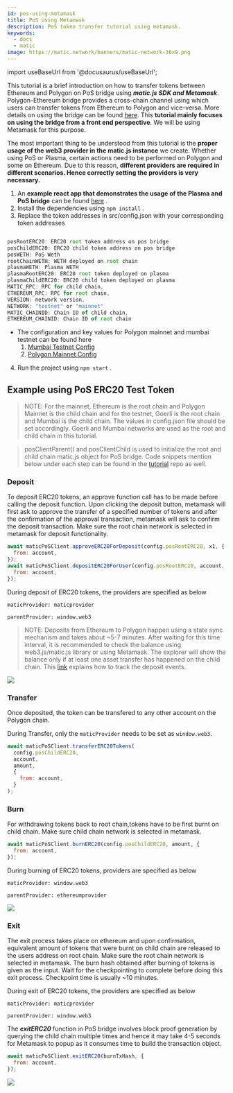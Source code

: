 ```yaml
---
id: pos-using-metamask
title: PoS Using Metamask
description: PoS token transfer tutorial using metamask.
keywords:
  - docs
  - matic
image: https://matic.network/banners/matic-network-16x9.png
---
```


import useBaseUrl from '@docusaurus/useBaseUrl';

This tutorial is a brief introduction on how to transfer tokens between Ethereum and Polygon on PoS bridge using **_matic.js SDK and Metamask_**. Polygon-Ethereum bridge provides a cross-chain channel using which users can transfer tokens from Ethereum to Polygon and vice-versa. More details on using the bridge can be found [here](/docs/develop/ethereum-matic/pos/getting-started). This **tutorial mainly focuses on using the bridge from a front end perspective**. We will be using Metamask for this purpose.

The most important thing to be understood from this tutorial is the **proper usage of the web3 provider in the matic.js instance** we create. Whether using PoS or Plasma, certain actions need to be performed on Polygon and some on Ethereum. Due to this reason, **different providers are required in different scenarios. Hence correctly setting the providers is very necessary.**

1. An **example react app that demonstrates the usage of the Plasma and PoS bridge** can be found [here](https://github.com/maticnetwork/pos-plasma-tutorial) .
2. Install the dependencies using `npm install` .
3. Replace the token addresses in src/config.json with your corresponding token addresses

```jsx

posRootERC20: ERC20 root token address on pos bridge
posChildERC20: ERC20 child token address on pos bridge
posWETH: PoS Weth
rootChainWETH: WETH deployed on root chain
plasmaWETH: Plasma WETH
plasmaRootERC20: ERC20 root token deployed on plasma
plasmaChildERC20: ERC20 child token deployed on plasma
MATIC_RPC: RPC for child chain,
ETHEREUM_RPC: RPC for root chain,
VERSION: network version,
NETWORK: "testnet" or "mainnet"
MATIC_CHAINID: Chain ID of child chain,
ETHEREUM_CHAINID: Chain ID of root chain

```

- The configuration and key values for Polygon mainnet and mumbai testnet can be found here
  1. [Mumbai Testnet Config](https://static.matic.network/network/testnet/mumbai/index.json)
  2. [Polygon Mainnet Config](https://static.matic.network/network/mainnet/v1/index.json)

4. Run the project using `npm start` .

## Example using PoS ERC20 Test Token

> NOTE: For the mainnet, Ethereum is the root chain and Polygon Mainnet is the child chain and for the testnet, Goerli is the root chain and Mumbai is the child chain. The values in config.json file should be set accordingly. Goerli and Mumbai networks are used as the root and child chain in this tutorial.

> posClientParent() and posClientChild is used to initialize the root and child chain matic.js object for PoS bridge. Code snippets mention below under each step can be found in the [tutorial](https://github.com/maticnetwork/pos-plasma-tutorial) repo as well.

### Deposit

To deposit ERC20 tokens, an approve function call has to be made before calling the deposit function. Upon clicking the deposit button, metamask will first ask to approve the transfer of a specified number of tokens and after the confirmation of the approval transaction, metamask will ask to confirm the deposit transaction. Make sure the root chain network is selected in metamask for deposit functionality.

```js
await maticPoSClient.approveERC20ForDeposit(config.posRootERC20, x1, {
  from: account,
});
await maticPoSClient.depositERC20ForUser(config.posRootERC20, account, amount, {
  from: account,
});
```

During deposit of ERC20 tokens, the providers are specified as below

`maticProvider: maticprovider`

`parentProvider: window.web3`

> NOTE: Deposits from Ethereum to Polygon happen using a state sync mechanism and takes about ~5-7 minutes. After waiting for this time interval, it is recommended to check the balance using web3.js/matic.js library or using Metamask. The explorer will show the balance only if at least one asset transfer has happened on the child chain. This [link](/docs/develop/ethereum-matic/pos/deposit-withdraw-event-pos/) explains how to track the deposit events.

<div
        style={{
          display: "flex",
          justifyContent: "center",
          alignItems: "center"
        }}
      >
        <img src={useBaseUrl("img/pos-using-metamask/deposit.png")} />
</div>

### Transfer

Once deposited, the token can be transfered to any other account on the Polygon chain.

During Transfer, only the `maticProvider` needs to be set as `window.web3`.

```js
await maticPoSClient.transferERC20Tokens(
  config.posChildERC20,
  account,
  amount,
  {
    from: account,
  }
);
```

### Burn

For withdrawing tokens back to root chain,tokens have to be first burnt on child chain. Make sure child chain network is selected in metamask.

```js
await maticPoSClient.burnERC20(config.posChildERC20, amount, {
  from: account,
});
```

During burning of ERC20 tokens, providers are specified as below

`maticProvider: window.web3`

`parentProvider: ethereumprovider`

<div
        style={{
          display: "flex",
          justifyContent: "center",
          alignItems: "center"
        }}
      >
        <img src={useBaseUrl("img/pos-using-metamask/burn.png")} />
</div>

### Exit

The exit process takes place on ethereum and upon confirmation, equivalent amount of tokens that were burnt on child chain are released to the users address on root chain. Make sure the root chain network is selected in metamask. The burn hash obtained after burning of tokens is given as the input. Wait for the checkpointing to complete before doing this exit process. Checkpoint time is usually ~10 minutes.

During exit of ERC20 tokens, the providers are specified as below

`maticProvider: maticprovider`

`parentProvider: window.web3`

The **_exitERC20_** function in PoS bridge involves block proof generation by querying the child chain multiple times and hence it may take 4-5 seconds for Metamask to popup as it consumes time to build the transaction object. 

```js
await maticPoSClient.exitERC20(burnTxHash, {
  from: account,
});
```

<div
        style={{
          display: "flex",
          justifyContent: "center",
          alignItems: "center"
        }}
      >
        <img src={useBaseUrl("img/pos-using-metamask/exit.png")} />
</div>
